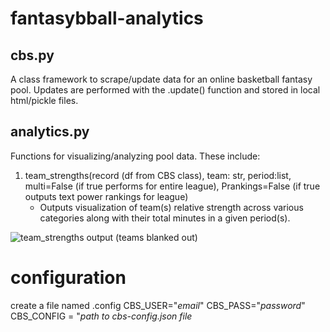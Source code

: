 # fantasybball-analytics

## cbs.py 
A class framework to scrape/update data for an online basketball fantasy pool. Updates are performed with the .update() function and stored in local html/pickle files.

## analytics.py
Functions for visualizing/analyzing pool data. These include: 

1) team_strengths(record (df from CBS class), team: str, period:list, multi=False (if true performs for entire league), Prankings=False (if true outputs text power rankings for league)
   * Outputs visualization of team(s) relative strength across various categories along with their total minutes in a given period(s).

![team_strengths output (teams blanked out)](https://github.com/zbonalldaylong/fantasybball-analytics/assets/77871506/23778633-e882-4dc9-84fb-aca5b5255b37)



# configuration
create a file named .config
CBS_USER="*email*"
CBS_PASS="*password*"
CBS_CONFIG = "*path to cbs-config.json file*



